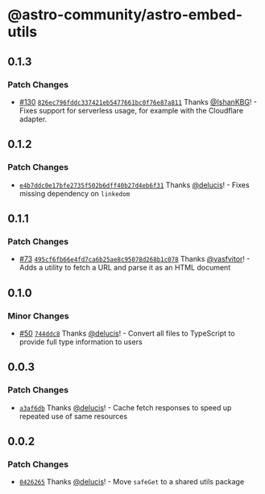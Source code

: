 # @astro-community/astro-embed-utils

## 0.1.3

### Patch Changes

- [#130](https://github.com/delucis/astro-embed/pull/130) [`826ec796fddc337421eb5477661bc0f76e87a811`](https://github.com/delucis/astro-embed/commit/826ec796fddc337421eb5477661bc0f76e87a811) Thanks [@IshanKBG](https://github.com/IshanKBG)! - Fixes support for serverless usage, for example with the Cloudflare adapter.

## 0.1.2

### Patch Changes

- [`e4b7ddc0e17bfe2735f502b6dff40b27d4eb6f31`](https://github.com/delucis/astro-embed/commit/e4b7ddc0e17bfe2735f502b6dff40b27d4eb6f31) Thanks [@delucis](https://github.com/delucis)! - Fixes missing dependency on `linkedom`

## 0.1.1

### Patch Changes

- [#73](https://github.com/delucis/astro-embed/pull/73) [`495cf6fb66e4fd7ca6b25ae8c95078d268b1c078`](https://github.com/delucis/astro-embed/commit/495cf6fb66e4fd7ca6b25ae8c95078d268b1c078) Thanks [@vasfvitor](https://github.com/vasfvitor)! - Adds a utility to fetch a URL and parse it as an HTML document

## 0.1.0

### Minor Changes

- [#50](https://github.com/delucis/astro-embed/pull/50) [`744ddc8`](https://github.com/delucis/astro-embed/commit/744ddc8c3a5af1201dbee1cf2e042dbb60a74740) Thanks [@delucis](https://github.com/delucis)! - Convert all files to TypeScript to provide full type information to users

## 0.0.3

### Patch Changes

- [`a3af6db`](https://github.com/delucis/astro-embed/commit/a3af6db0b74002b6477ad243acf9078b6b243ce0) Thanks [@delucis](https://github.com/delucis)! - Cache fetch responses to speed up repeated use of same resources

## 0.0.2

### Patch Changes

- [`0426265`](https://github.com/delucis/astro-embed/commit/0426265413503db9f5dffc57f17b7f1c1e8b87ee) Thanks [@delucis](https://github.com/delucis)! - Move `safeGet` to a shared utils package
